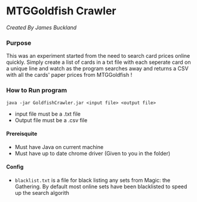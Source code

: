 # MTGGoldfish Crawler
*Created By James Buckland*
### Purpose
This was an experiment started from the need to search card prices online quickly. Simply create a list of cards in a txt file with each seperate card on a unique line and watch as the program searches away and returns a CSV with all the cards' paper prices from MTGGoldfish !
### How to Run program
`java -jar GoldfishCrawler.jar <input file> <output file>`
 - input file must be a .txt file
 - Output file must be a .csv file
#### Prereisquite 
- Must have Java on current machine
- Must have up to date chrome driver (Given to you in the folder)

#### Config
- `blacklist.txt` is a file for black listing any sets from Magic: the Gathering. By default most online sets have been blacklisted to speed up the search algorith 
